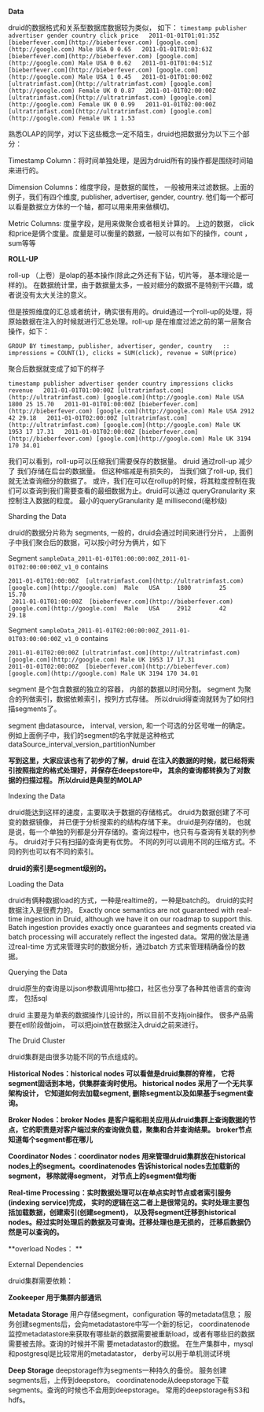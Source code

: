 **Data**

druid的数据格式和关系型数据库数据较为类似， 如下：
`timestamp publisher advertiser gender country click price  
2011-01-01T01:01:35Z [bieberfever.com](http://bieberfever.com) [google.com](http://google.com) Male USA 0 0.65  
2011-01-01T01:03:63Z [bieberfever.com](http://bieberfever.com) [google.com](http://google.com) Male USA 0 0.62  
2011-01-01T01:04:51Z [bieberfever.com](http://bieberfever.com) [google.com](http://google.com) Male USA 1 0.45  
2011-01-01T01:00:00Z [ultratrimfast.com](http://ultratrimfast.com) [google.com](http://google.com) Female UK 0 0.87  
2011-01-01T02:00:00Z [ultratrimfast.com](http://ultratrimfast.com) [google.com](http://google.com) Female UK 0 0.99  
2011-01-01T02:00:00Z [ultratrimfast.com](http://ultratrimfast.com) [google.com](http://google.com) Female UK 1 1.53`


熟悉OLAP的同学，对以下这些概念一定不陌生，druid也把数据分为以下三个部分：

Timestamp Column：将时间单独处理，是因为druid所有的操作都是围绕时间轴来进行的。

Dimension Columns：维度字段，是数据的属性， 一般被用来过滤数据。上面的例子，我们有四个维度, publisher, advertiser, gender, country. 他们每一个都可以看是数据立方体的一个轴，都可以用来用来做横切。

Metric Columns: 度量字段，是用来做聚合或者相关计算的。 上边的数据， click和price是俩个度量。度量是可以衡量的数据，一般可以有如下的操作，count ，sum等等

  


**ROLL-UP**

  


roll-up （上卷）是olap的基本操作(除此之外还有下钻，切片等， 基本理论是一样的)。 在数据统计里，由于数据量太多，一般对细分的数据不是特别干兴趣，或者说没有太大关注的意义。

但是按照维度的汇总或者统计，确实很有用的。druid通过一个roll-up的处理，将原始数据在注入的时候就进行汇总处理。roll-up 是在维度过滤之前的第一层聚合操作，如下：

`GROUP BY timestamp, publisher, advertiser, gender, country  
:: impressions = COUNT(1), clicks = SUM(click), revenue = SUM(price)`

聚合后数据就变成了如下的样子

`timestamp publisher advertiser gender country impressions clicks revenue  
2011-01-01T01:00:00Z [ultratrimfast.com](http://ultratrimfast.com) [google.com](http://google.com) Male USA 1800 25 15.70  
2011-01-01T01:00:00Z [bieberfever.com](http://bieberfever.com) [google.com](http://google.com) Male USA 2912 42 29.18  
2011-01-01T02:00:00Z [ultratrimfast.com](http://ultratrimfast.com) [google.com](http://google.com) Male UK 1953 17 17.31  
2011-01-01T02:00:00Z [bieberfever.com](http://bieberfever.com) [google.com](http://google.com) Male UK 3194 170 34.01`


我们可以看到，roll-up可以压缩我们需要保存的数据量。 druid 通过roll-up 减少了 我们存储在后台的数据量。 但这种缩减是有损失的， 当我们做了roll-up, 我们就无法查询细分的数据了。 或许，我们在可以在rollup的时候，将其粒度控制在我们可以查询到我们需要查看的最细数据为止。druid可以通过 queryGranularity 来控制注入数据的粒度。 最小的queryGranularity 是 millisecond(毫秒级)

Sharding the Data

druid的数据分片称为 segments, 一般的，druid会通过时间来进行分片， 上面例子中我们聚合后的数据，可以按小时分为俩片，如下

Segment `sampleData_2011-01-01T01:00:00:00Z_2011-01-01T02:00:00:00Z_v1_0` contains

    2011-01-01T01:00:00Z  [ultratrimfast.com](http://ultratrimfast.com)  [google.com](http://google.com)  Male   USA     1800        25     15.70
     2011-01-01T01:00:00Z  [bieberfever.com](http://bieberfever.com)    [google.com](http://google.com)  Male   USA     2912        42     29.18


Segment `sampleData_2011-01-01T02:00:00:00Z_2011-01-01T03:00:00:00Z_v1_0` contains

    2011-01-01T02:00:00Z [ultratrimfast.com](http://ultratrimfast.com) [google.com](http://google.com) Male UK 1953 17 17.31
    2011-01-01T02:00:00Z  [bieberfever.com](http://bieberfever.com) [google.com](http://google.com) Male UK 3194 170 34.01


segment 是个包含数据的独立的容器， 内部的数据以时间分割。 segment 为聚合的列做索引，数据依赖索引，按列方式存储。 所以druid得查询就转为了如何扫描segments了。

segment 由datasource， interval, version, 和一个可选的分区号唯一的确定。 例如上面例子中，我们的segment的名字就是这种格式dataSource_interval_version_partitionNumber

**写到这里，大家应该也有了初步的了解，druid 在注入的数据的时候，就已经将索引按照指定的格式处理好，并保存在deepstore中， 其余的查询都转换为了对数据的扫描过程。 所以druid是典型的MOLAP**

Indexing the Data

druid能达到这样的速度，主要取决于数据的存储格式。 druid为数据创建了不可变的数据镜像， 并已便于分析搜索的的结构存储下来。 druid是列存储的， 也就是说，每一个单独的列都是分开存储的。查询过程中，也只有与查询有关联的列参与。 druid对于只有扫描的查询更有优势。 不同的列可以调用不同的压缩方式。不同的列也可以有不同的索引。

**druid的索引是segment级别的。**

Loading the Data

druid有俩种数据load的方式，一种是realtime的，一种是batch的。 druid的实时数据注入是很费力的。 Exactly once semantics are not guaranteed with real-time ingestion in Druid, although we have it on our roadmap to support this. Batch ingestion provides exactly once guarantees and segments created via batch processing will accurately reflect the ingested data。常用的做法是通过real-time 方式来管理实时的数据分析，通过batch 方式来管理精确备份的数据。

Querying the Data

druid原生的查询是以json参数调用http接口，社区也分享了各种其他语言的查询库， 包括sql

druid 主要是为单表的数据操作儿设计的，所以目前不支持join操作。 很多产品需要在etl阶段做join， 可以把join放在数据注入druid之前来进行。

The Druid Cluster


druid集群是由很多功能不同的节点组成的。

  


**Historical Nodes：historical nodes 可以看做是druid集群的脊椎， 它将segment固话到本地，供集群查询时使用。 historical nodes 采用了一个无共享架构设计， 它知道如何去加载segment, 删除segment以及如果基于segment查询。**

**Broker Nodes：broker Nodes 是客户端和相关应用从druid集群上查询数据的节点，它的职责是对客户端过来的查询做负载，聚集和合并查询结果。 broker节点知道每个segment都在哪儿**

**Coordinator Nodes：coordinator nodes 用来管理druid集群放在historical nodes上的segment。coordinatenodes 告诉historical nodes去加载新的segment， 移除就得segment， 对节点上的segment做均衡**

**Real-time Processing：实时数据处理可以在单点实时节点或者索引服务(indexing service)完成， 实时的逻辑在这二者上是很常见的。实时处理主要包括加载数据，创建索引(创建segment)， 以及将segment迁移到historical nodes。经过实时处理后的数据及可查询。迁移处理也是无损的， 迁移后数据仍然是可以查询的。**

**overload Nodes： **


External Dependencies

druid集群需要依赖：

**Zookeeper 用于集群内部通讯**

**Metadata Storage** 用户存储segment，configuration 等的metadata信息； 服务创建segments后，会向metadatastore中写一个新的标记， coordinatenode监控metadatastore来获取有哪些新的数据需要被重新load，或者有哪些旧的数据需要被去除。查询的时候并不需 要metadatastor的数据。 在生产集群中，mysql 和postgresql是比较常用的metadatastor， derby可以用于单机测试环境

**Deep Storage** deepstorage作为segments一种持久的备份。 服务创建segments后，上传到deepstore。 coordinatenode从deepstorage下载segments。查询的时候也不会用到deepstorage。 常用的deepstorage有S3和hdfs。
